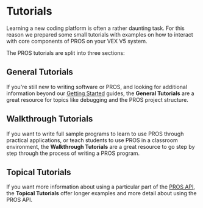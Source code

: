 Tutorials
=========

Learning a new coding platform is often a rather daunting task. For this
reason we prepared some small tutorials with examples on how to interact
with core components of PROS on your VEX V5 system.

The PROS tutorials are split into three sections:

General Tutorials
-----------------

If you're still new to writing software or PROS, and looking for
additional information beyond our [Getting
Started](../getting-started/index.html) guides, the **General
Tutorials** are a great resource for topics like debugging and the PROS
project structure.

Walkthrough Tutorials
---------------------

If you want to write full sample programs to learn to use PROS through
practical applications, or teach students to use PROS in a classroom
environment, the **Walkthrough Tutorials** are a great resource to go
step by step through the process of writing a PROS program.

Topical Tutorials
-----------------

If you want more information about using a particular part of the [PROS
API](../api/index.html), the **Topical Tutorials** offer longer examples
and more detail about using the PROS API.

